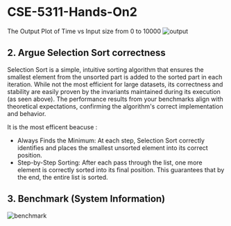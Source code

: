 # CSE-5311-Hands-On2

The Output Plot of Time vs Input size from 0 to 10000
![output](https://github.com/user-attachments/assets/3ec4a41c-836a-4c7c-8c2a-6eaf6e96b8ba)


## 2. Argue Selection Sort correctness
Selection Sort is a simple, intuitive sorting algorithm that ensures the smallest element from the unsorted part is added to the sorted part in each iteration. While not the most efficient for large datasets, its correctness and stability are easily proven by the invariants maintained during its execution (as seen above). The performance results from your benchmarks align with theoretical expectations, confirming the algorithm's correct implementation and behavior.


It is the most efficent beacuse :
* Always Finds the Minimum: At each step, Selection Sort correctly identifies and places the smallest unsorted element into its correct position.
* Step-by-Step Sorting: After each pass through the list, one more element is correctly sorted into its final position. This guarantees that by the end, the entire list is sorted.
## 3. Benchmark (System Information)
![benchmark](https://github.com/user-attachments/assets/97e26d25-ae85-45ff-8895-9e459729cdf5)
